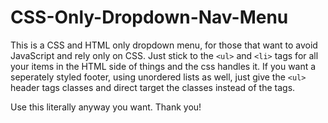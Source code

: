 # CSS-Only-Dropdown-Nav-Menu
This is a CSS and HTML only dropdown menu, for those that want to avoid JavaScript and rely only on CSS. Just stick to the `<ul>` and `<li>` tags for all your items in the HTML side of things and the css handles it. If you want a seperately styled footer, using unordered lists as well, just give the `<ul>` header tags classes and direct target the classes instead of the tags. 
  
Use this literally anyway you want. Thank you!
